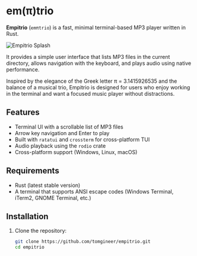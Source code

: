 # em(π)trio
**Empitrio** (`emπtrio`) is a fast, minimal terminal-based MP3 player written in Rust.

![Empitrio Splash](splash.web)

It provides a simple user interface that lists MP3 files in the current directory, allows navigation with the keyboard, and plays audio using native performance.

Inspired by the elegance of the Greek letter π = 3.1415926535 and the balance of a musical trio, Empitrio is designed for users who enjoy working in the terminal and want a focused music player without distractions.

## Features

- Terminal UI with a scrollable list of MP3 files
- Arrow key navigation and Enter to play
- Built with `ratatui` and `crossterm` for cross-platform TUI
- Audio playback using the `rodio` crate
- Cross-platform support (Windows, Linux, macOS)

## Requirements

- Rust (latest stable version)
- A terminal that supports ANSI escape codes (Windows Terminal, iTerm2, GNOME Terminal, etc.)

## Installation

1. Clone the repository:

   ```bash
   git clone https://github.com/tomgineer/empitrio.git
   cd empitrio

